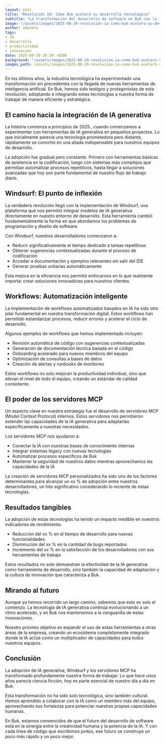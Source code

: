```yaml
---
layout: post
title: "Revolución IA: Cómo Buk aceleró su desarrollo tecnológico"
subtitle: "La transformación del desarrollo de software en Buk con la integración de IA generativa"
image: "/assets/images/2025-08-29-revolucion-ia-como-buk-acelero-su-desarrollo/img-metadata.png"
author: aboneto
tags:
- IA
- desarrollo
- productividad
- innovación
date: 2025-08-29 20:29 -0300
background: "/assets/images/2025-08-29-revolucion-ia-como-buk-acelero-su-desarrollo/background.png"
images_path: /assets/images/2025-08-29-revolucion-ia-como-buk-acelero-su-desarrollo
---
```


En los últimos años, la industria tecnológica ha experimentado una transformación sin precedentes con la llegada de nuevas herramientas de inteligencia artificial. En Buk, hemos sido testigos y protagonistas de esta revolución, adoptando e integrando estas tecnologías a nuestra forma de trabajar de manera eficiente y estratégica.

## El camino hacia la integración de IA generativa

La historia comienza a principios de 2025., cuando comenzamos a experimentar con herramientas de IA generativa en pequeños proyectos. Lo que inicialmente parecía una tecnología prometedora pero distante, rápidamente se convirtió en una aliada indispensable para nuestros equipos de desarrollo.

La adopción fue gradual pero constante. Primero con herramientas básicas de asistencia en la codificación, luego con sistemas más complejos que permitían automatizar procesos repetitivos, hasta llegar a soluciones avanzadas que hoy son parte fundamental de nuestro flujo de trabajo diario.

## Windsurf: El punto de inflexión

La verdadera revolución llegó con la implementación de Windsurf, una plataforma que nos permitió integrar modelos de IA generativa directamente en nuestro entorno de desarrollo. Esta herramienta cambió fundamentalmente la forma en que abordamos los problemas de programación y diseño de software.

Con Windsurf, nuestros desarrolladores comenzaron a:

- Reducir significativamente el tiempo dedicado a tareas repetitivas
- Obtener sugerencias contextualizadas durante el proceso de codificación
- Acceder a documentación y ejemplos relevantes sin salir del IDE
- Generar pruebas unitarias automáticamente

Esta mejora en la eficiencia nos permitió enfocarnos en lo que realmente importa: crear soluciones innovadoras para nuestros clientes.

## Workflows: Automatización inteligente

La implementación de workflows automatizados basados en IA ha sido otro pilar fundamental en nuestra transformación digital. Estos workflows han permitido estandarizar procesos, reducir errores y acelerar el ciclo de desarrollo.

Algunos ejemplos de workflows que hemos implementado incluyen:

- Revisión automática de código con sugerencias contextualizadas
- Generación de documentación técnica basada en el código
- Onboarding acelerado para nuevos miembros del equipo
- Optimización de consultas a bases de datos
- Creación de alertas y runbooks de monitoreo

Estos workflows no solo mejoran la productividad individual, sino que elevan el nivel de todo el equipo, creando un estándar de calidad consistente.

## El poder de los servidores MCP

Un aspecto clave en nuestra estrategia fue el desarrollo de servidores MCP (Model Context Protocol) internos. Estos servidores nos permitieron extender las capacidades de la IA generativa para adaptarlas específicamente a nuestras necesidades.

Los servidores MCP nos ayudaron a:

- Conectar la IA con nuestras bases de conocimiento internas
- Integrar sistemas legacy con nuevas tecnologías
- Automatizar procesos específicos de Buk
- Mantener la seguridad de nuestros datos mientras aprovechamos las capacidades de la IA

La creación de servidores MCP personalizados ha sido uno de los factores determinantes para alcanzar un xx % de adopción entre nuestros desarrolladores, un hito significativo considerando lo reciente de estas tecnologías.

## Resultados tangibles

La adopción de estas tecnologías ha tenido un impacto medible en nuestros indicadores de rendimiento:

- Reducción del xx % en el tiempo de desarrollo para nuevas funcionalidades
- Disminución del xx % en la cantidad de bugs reportados
- Incremento del xx % en la satisfacción de los desarrolladores con sus herramientas de trabajo

Estos resultados no solo demuestran la efectividad de la IA generativa como herramienta de desarrollo, sino también la capacidad de adaptación y la cultura de innovación que caracteriza a Buk.

## Mirando al futuro

Aunque ya hemos recorrido un largo camino, sabemos que esto es solo el comienzo. La tecnología de IA generativa continúa evolucionando a un ritmo acelerado, y en Buk nos mantenemos a la vanguardia de estas innovaciones.

Nuestro próximo objetivo es expandir el uso de estas herramientas a otras áreas de la empresa, creando un ecosistema completamente integrado donde la IA actúe como un multiplicador de capacidades para todos nuestros equipos.

## Conclusión

La adopción de IA generativa, Windsurf y los servidores MCP ha transformado profundamente nuestra forma de trabajar. Lo que hace unos años parecía ciencia ficción, hoy es parte esencial de nuestro día a día en Buk.

Esta transformación no ha sido solo tecnológica, sino también cultural. Hemos aprendido a colaborar con la IA como un miembro más del equipo, aprovechando sus fortalezas para potenciar nuestras propias capacidades humanas.

En Buk, estamos convencidos de que el futuro del desarrollo de software está en la sinergia entre la creatividad humana y la potencia de la IA. Y con cada línea de código que escribimos juntos, ese futuro se construye un poco más rápido y un poco mejor.
